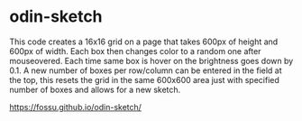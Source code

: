 # odin-sketch

This code creates a 16x16 grid on a page that takes 600px 
of height and 600px of width. Each box then changes color to a random one
after mouseovered. Each time same box is hover on the brightness goes down
by 0.1. A new number of boxes per row/column can be entered in the field 
at the top, this resets the grid in the same 600x600 area just 
with specified number of boxes and allows for a new sketch.

https://fossu.github.io/odin-sketch/
